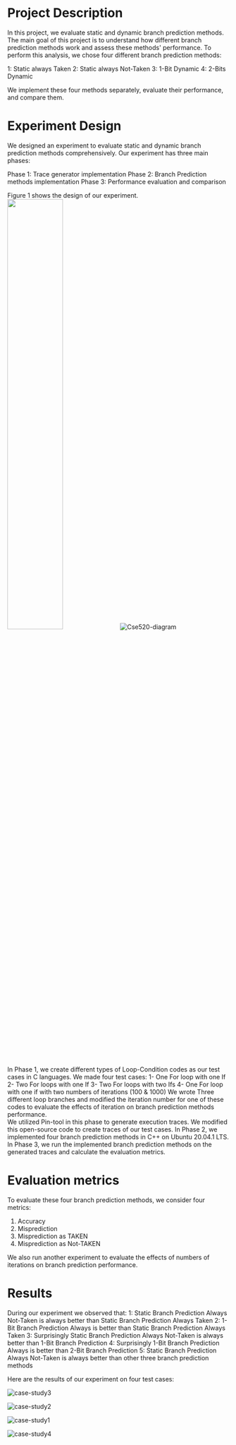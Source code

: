
# Project Description

In this project, we evaluate static and dynamic branch prediction methods. The main goal of this project is to understand how different branch prediction methods work and assess these methods' performance.
To perform this analysis, we chose four different branch prediction methods:

1: Static always Taken
2: Static always Not-Taken
3: 1-Bit Dynamic 
4: 2-Bits Dynamic


We implement these four methods separately, evaluate their performance, and compare them. 

# Experiment Design

We designed an experiment to evaluate static and dynamic branch prediction methods comprehensively. Our experiment has three main phases:

 Phase 1: Trace generator implementation
 Phase 2: Branch Prediction methods implementation
 Phase 3: Performance evaluation and comparison 

Figure 1 shows the design of our experiment. 
<img src="https://user-images.githubusercontent.com/50604576/164134283-1be0d094-fb9e-49d0-b291-cba5dd123104.png" width="50%" height="50%">
![Cse520-diagram](https://user-images.githubusercontent.com/50604576/164134283-1be0d094-fb9e-49d0-b291-cba5dd123104.png) 

In Phase 1, we create different types of Loop-Condition codes as our test cases in C languages. We made four test cases:
1-     One For loop with one If
2-     Two For loops with one If
3-     Two For loops with two Ifs
4-     One For loop with one if with two numbers of iterations (100 & 1000)
We wrote Three different loop branches and modified the iteration number for one of these codes to evaluate the effects of iteration on branch prediction methods performance.  
We utilized Pin-tool in this phase to generate execution traces. We modified this open-source code to create traces of our test cases.
In Phase 2, we implemented four branch prediction methods in C++ on Ubuntu 20.04.1 LTS. 
In Phase 3, we run the implemented branch prediction methods on the generated traces and calculate the evaluation metrics.

# Evaluation metrics

To evaluate these four branch prediction methods, we consider four metrics:
1) Accuracy
 2) Misprediction 
3) Misprediction as TAKEN 
4) Misprediction as Not-TAKEN


We also run another experiment to evaluate the effects of numbers of iterations on branch prediction performance.



# Results

During our experiment we observed that:
 1: Static Branch Prediction Always Not-Taken is always better than Static Branch Prediction Always Taken 
 2: 1-Bit Branch Prediction Always is better than Static Branch Prediction Always Taken
 3: Surprisingly Static Branch Prediction Always Not-Taken is always better than 1-Bit Branch Prediction
 4: Surprisingly 1-Bit Branch Prediction Always is better than 2-Bit Branch Prediction 
 5: Static Branch Prediction Always Not-Taken is always better than other three branch prediction methods


Here are the results of our experiment on four test cases:


![case-study3](https://user-images.githubusercontent.com/50604576/164154521-0e6b90f0-a5ac-446e-af90-d73b9906460e.png)

![case-study2](https://user-images.githubusercontent.com/50604576/164154585-db2f51d2-6c4c-47cc-b49e-2ba8513c0220.png)

![case-study1](https://user-images.githubusercontent.com/50604576/164154623-6c85a091-d838-4944-88a2-8aa322aecdc2.png)

![case-study4](https://user-images.githubusercontent.com/50604576/164154660-5110981b-8560-49b9-9c1e-550cfe20eb62.png)











